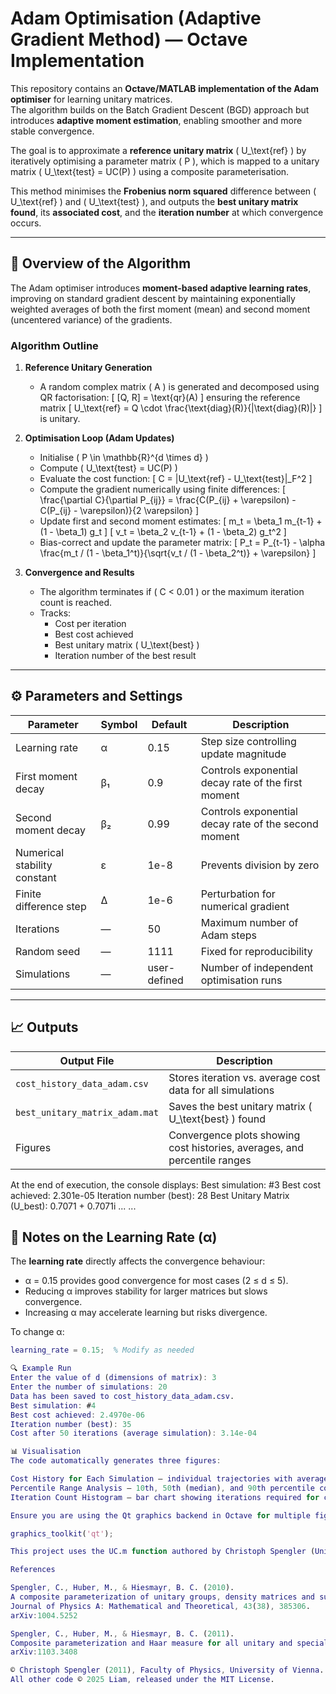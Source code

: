 # Adam Optimisation (Adaptive Gradient Method) — Octave Implementation

This repository contains an **Octave/MATLAB implementation of the Adam optimiser** for learning unitary matrices.  
The algorithm builds on the Batch Gradient Descent (BGD) approach but introduces **adaptive moment estimation**, enabling smoother and more stable convergence.

The goal is to approximate a **reference unitary matrix** \( U_\text{ref} \) by iteratively optimising a parameter matrix \( P \), which is mapped to a unitary matrix \( U_\text{test} = UC(P) \) using a composite parameterisation.

This method minimises the **Frobenius norm squared** difference between \( U_\text{ref} \) and \( U_\text{test} \), and outputs the **best unitary matrix found**, its **associated cost**, and the **iteration number** at which convergence occurs.

---

## 🧠 Overview of the Algorithm

The Adam optimiser introduces **moment-based adaptive learning rates**, improving on standard gradient descent by maintaining exponentially weighted averages of both the first moment (mean) and second moment (uncentered variance) of the gradients.

### Algorithm Outline

1. **Reference Unitary Generation**
   - A random complex matrix \( A \) is generated and decomposed using QR factorisation:
     \[
     [Q, R] = \text{qr}(A)
     \]
     ensuring the reference matrix
     \[
     U_\text{ref} = Q \cdot \frac{\text{diag}(R)}{|\text{diag}(R)|}
     \]
     is unitary.

2. **Optimisation Loop (Adam Updates)**
   - Initialise \( P \in \mathbb{R}^{d \times d} \)
   - Compute \( U_\text{test} = UC(P) \)
   - Evaluate the cost function:
     \[
     C = \|U_\text{ref} - U_\text{test}\|_F^2
     \]
   - Compute the gradient numerically using finite differences:
     \[
     \frac{\partial C}{\partial P_{ij}} = \frac{C(P_{ij} + \varepsilon) - C(P_{ij} - \varepsilon)}{2 \varepsilon}
     \]
   - Update first and second moment estimates:
     \[
     m_t = \beta_1 m_{t-1} + (1 - \beta_1) g_t
     \]
     \[
     v_t = \beta_2 v_{t-1} + (1 - \beta_2) g_t^2
     \]
   - Bias-correct and update the parameter matrix:
     \[
     P_t = P_{t-1} - \alpha \frac{m_t / (1 - \beta_1^t)}{\sqrt{v_t / (1 - \beta_2^t)} + \varepsilon}
     \]

3. **Convergence and Results**
   - The algorithm terminates if \( C < 0.01 \) or the maximum iteration count is reached.
   - Tracks:
     - Cost per iteration  
     - Best cost achieved  
     - Best unitary matrix \( U_\text{best} \)  
     - Iteration number of the best result  

---

## ⚙️ Parameters and Settings

| Parameter | Symbol | Default | Description |
|------------|---------|----------|-------------|
| Learning rate | α | 0.15 | Step size controlling update magnitude |
| First moment decay | β₁ | 0.9 | Controls exponential decay rate of the first moment |
| Second moment decay | β₂ | 0.99 | Controls exponential decay rate of the second moment |
| Numerical stability constant | ε | 1e-8 | Prevents division by zero |
| Finite difference step | Δ | 1e-6 | Perturbation for numerical gradient |
| Iterations | — | 50 | Maximum number of Adam steps |
| Random seed | — | 1111 | Fixed for reproducibility |
| Simulations | — | user-defined | Number of independent optimisation runs |

---

## 📈 Outputs

| Output File | Description |
|--------------|-------------|
| `cost_history_data_adam.csv` | Stores iteration vs. average cost data for all simulations |
| `best_unitary_matrix_adam.mat` | Saves the best unitary matrix \( U_\text{best} \) found |
| Figures | Convergence plots showing cost histories, averages, and percentile ranges |

At the end of execution, the console displays:
Best simulation: #3
Best cost achieved: 2.301e-05
Iteration number (best): 28
Best Unitary Matrix (U_best):
0.7071 + 0.7071i ...
...

## 🧩 Notes on the Learning Rate (α)

The **learning rate** directly affects the convergence behaviour:
- α = 0.15 provides good convergence for most cases (2 ≤ d ≤ 5).
- Reducing α improves stability for larger matrices but slows convergence.
- Increasing α may accelerate learning but risks divergence.

To change α:
```matlab
learning_rate = 0.15;  % Modify as needed

🔍 Example Run
Enter the value of d (dimensions of matrix): 3
Enter the number of simulations: 20
Data has been saved to cost_history_data_adam.csv.
Best simulation: #4
Best cost achieved: 2.4970e-06
Iteration number (best): 35
Cost after 50 iterations (average simulation): 3.14e-04

📊 Visualisation
The code automatically generates three figures:

Cost History for Each Simulation – individual trajectories with average trend
Percentile Range Analysis – 10th, 50th (median), and 90th percentile cost evolution
Iteration Count Histogram – bar chart showing iterations required for convergence

Ensure you are using the Qt graphics backend in Octave for multiple figure windows:

graphics_toolkit('qt');

This project uses the UC.m function authored by Christoph Spengler (University of Vienna, 2011) for the composite parameterisation of the unitary group U(d).

References

Spengler, C., Huber, M., & Hiesmayr, B. C. (2010).
A composite parameterization of unitary groups, density matrices and subspaces.
Journal of Physics A: Mathematical and Theoretical, 43(38), 385306.
arXiv:1004.5252

Spengler, C., Huber, M., & Hiesmayr, B. C. (2011).
Composite parameterization and Haar measure for all unitary and special unitary groups.
arXiv:1103.3408

© Christoph Spengler (2011), Faculty of Physics, University of Vienna.
All other code © 2025 Liam, released under the MIT License.
